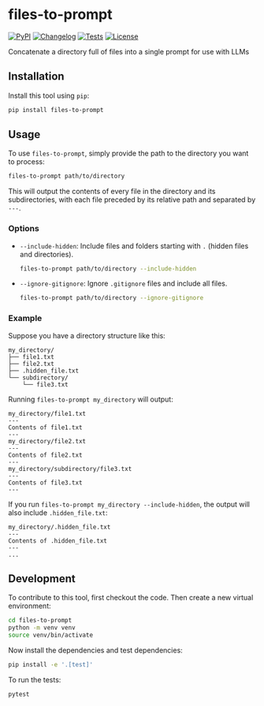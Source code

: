 # files-to-prompt

[![PyPI](https://img.shields.io/pypi/v/files-to-prompt.svg)](https://pypi.org/project/files-to-prompt/)
[![Changelog](https://img.shields.io/github/v/release/simonw/files-to-prompt?include_prereleases&label=changelog)](https://github.com/simonw/files-to-prompt/releases)
[![Tests](https://github.com/simonw/files-to-prompt/actions/workflows/test.yml/badge.svg)](https://github.com/simonw/files-to-prompt/actions/workflows/test.yml)
[![License](https://img.shields.io/badge/license-Apache%202.0-blue.svg)](https://github.com/simonw/files-to-prompt/blob/master/LICENSE)

Concatenate a directory full of files into a single prompt for use with LLMs

## Installation

Install this tool using `pip`:
```bash
pip install files-to-prompt
```
## Usage

To use `files-to-prompt`, simply provide the path to the directory you want to process:

```bash
files-to-prompt path/to/directory
```

This will output the contents of every file in the directory and its subdirectories, with each file preceded by its relative path and separated by `---`.

### Options

- `--include-hidden`: Include files and folders starting with `.` (hidden files and directories).
  ```bash
  files-to-prompt path/to/directory --include-hidden
  ```

- `--ignore-gitignore`: Ignore `.gitignore` files and include all files.
  ```bash
  files-to-prompt path/to/directory --ignore-gitignore
  ```

### Example

Suppose you have a directory structure like this:

```
my_directory/
├── file1.txt
├── file2.txt
├── .hidden_file.txt
└── subdirectory/
    └── file3.txt
```

Running `files-to-prompt my_directory` will output:

```
my_directory/file1.txt
---
Contents of file1.txt
---
my_directory/file2.txt
---
Contents of file2.txt
---
my_directory/subdirectory/file3.txt
---
Contents of file3.txt
---
```

If you run `files-to-prompt my_directory --include-hidden`, the output will also include `.hidden_file.txt`:

```
my_directory/.hidden_file.txt
---
Contents of .hidden_file.txt
---
...
```
## Development

To contribute to this tool, first checkout the code. Then create a new virtual environment:
```bash
cd files-to-prompt
python -m venv venv
source venv/bin/activate
```
Now install the dependencies and test dependencies:
```bash
pip install -e '.[test]'
```
To run the tests:
```bash
pytest
```
